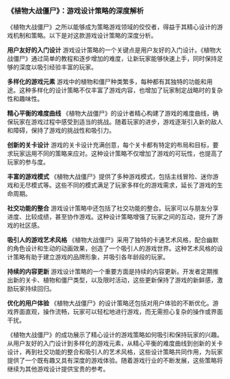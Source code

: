 ### 《植物大战僵尸》：游戏设计策略的深度解析

《植物大战僵尸》之所以能够成为策略游戏领域的佼佼者，得益于其精心设计的游戏机制和策略。以下是对这款游戏设计策略的深度分析。

**用户友好的入门设计**
游戏设计策略的一个关键点是用户友好的入门设计。《植物大战僵尸》通过简单的教程和逐步增加的难度，让新玩家能够快速上手，同时保持足够的深度以吸引经验丰富的玩家。

**多样化的游戏元素**
游戏中的植物和僵尸种类繁多，每种都有其独特的功能和用途。这种多样化的设计策略不仅丰富了游戏内容，也增加了玩家制定战略时的复杂性和趣味性。

**精心平衡的难度曲线**
《植物大战僵尸》的设计者精心构建了游戏的难度曲线，确保玩家在游戏过程中感受到适当的挑战。随着玩家的进步，游戏逐渐引入新的敌人和障碍，保持了游戏的挑战性和吸引力。

**创新的关卡设计**
游戏的关卡设计充满创意，每个关卡都有特定的布局和目标，要求玩家运用不同的策略来应对。这种设计策略不仅增加了游戏的可玩性，也提高了玩家的参与度。

**丰富的游戏模式**
《植物大战僵尸》提供了多种游戏模式，包括主线冒险、迷你游戏和无尽模式等。这些不同的模式满足了玩家多样化的游戏需求，延长了游戏的生命周期。

**社交功能的整合**
游戏设计策略中还包括了社交功能的整合。玩家可以与朋友分享进度、比较成绩，甚至协作游戏。这种设计策略增强了玩家之间的互动，提升了游戏的社区感。

**吸引人的游戏艺术风格**
《植物大战僵尸》采用了独特的卡通艺术风格，配合幽默的角色设计和生动的动画效果，创造了一个吸引人的游戏世界。这种艺术风格的设计策略有助于建立游戏的品牌形象，并吸引各年龄段的玩家。

**持续的内容更新**
游戏设计策略的一个重要方面是持续的内容更新。开发者定期推出新的关卡、植物和僵尸类型，以及限时活动，这些更新保持了游戏的新鲜感，激励玩家持续回归。

**优化的用户体验**
《植物大战僵尸》的设计策略还包括对用户体验的不断优化。游戏界面直观，操作流畅，玩家可以轻松地进行游戏，而无需担心复杂的操作或界面干扰。

《植物大战僵尸》的成功展示了精心设计的游戏策略如何吸引和保持玩家的兴趣。从用户友好的入门设计到多样化的游戏元素，从精心平衡的难度曲线到创新的关卡设计，再到社交功能的整合和吸引人的艺术风格，这些设计策略共同作用，为玩家提供了一个既有趣又具有深度的游戏体验。随着游戏行业的不断发展，这些策略将继续为其他游戏设计提供宝贵的参考。